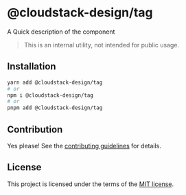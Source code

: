 # @cloudstack-design/tag

A Quick description of the component

> This is an internal utility, not intended for public usage.

## Installation

```sh
yarn add @cloudstack-design/tag
# or
npm i @cloudstack-design/tag
# or
pnpm add @cloudstack-design/tag
```

## Contribution

Yes please! See the
[contributing guidelines](https://github.com/cloudstack-tech/cloudstack-design/blob/master/CONTRIBUTING.md)
for details.

## License

This project is licensed under the terms of the
[MIT license](https://github.com/cloudstack-tech/cloudstack-design/blob/master/LICENSE).